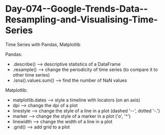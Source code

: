 # Day-074--Google-Trends-Data--Resampling-and-Visualising-Time-Series
Time Series with Pandas, Matplotlib

Pandas:
- .describe() --> descriptive statistics of a DataFrame
- .resample() --> change the periodicity of time series (to compare it to other time series)
- .isna().values.sum() --> find the number of NaN values

Matplotlib:
- matplotlib.dates --> style a timeline with locators (on an axis)
- dpi --> change the dpi of a plot
- linestyle --> change the style of a line in a plot (dashed '--', dotted '-.')
- marker --> change the style of a marker in a plot ('o', '^')
- linewidth --> change the width of a line in a plot
- .grid() --> add grid to a plot

